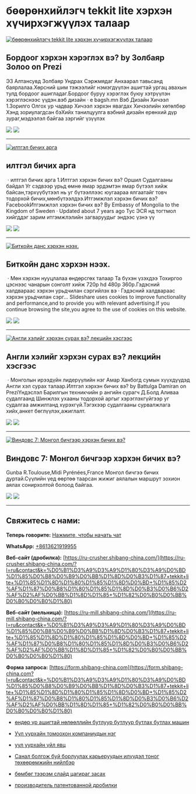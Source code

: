 # бөөрөнхийлэгч tekkit lite хэрхэн хүчирхэгжүүлэх талаар

<a href="https://swt.shibang-china.com/?l=ru&img&k=%D0%B1%D3%A9%D3%A9%D1%80%D3%A9%D0%BD%D1%85%D0%B8%D0%B9%D0%BB%D1%8D%D0%B3%D1%87+tekkit+lite+%D1%85%D1%8D%D1%80%D1%85%D1%8D%D0%BD+%D1%85%D2%AF%D1%87%D0%B8%D1%80%D1%85%D1%8D%D0%B3%D0%B6%D2%AF%D2%AF%D0%BB%D1%8D%D1%85+%D1%82%D0%B0%D0%BB%D0%B0%D0%B0%D1%80" target="_blank">![бөөрөнхийлэгч tekkit lite хэрхэн хүчирхэгжүүлэх талаар](http://static.shibang-china.com/all-800x300/941.jpg)</a>

## Бордоог хэрхэн хэрэглэх вэ? by Золбаяр Золоо on Prezi
ЭЗ Алтансувд Золбаяр Ундрах Сэржмядаг Анхаарал тавьсанд баярлалаа.Хөрсний шим тэжээлийг нэмэгдүүлэн ашигтай ургац авахын тулд бордоог ашигладаг.Бордоог буруу хэрэглэх буюу хэтрүүлэн хэрэглэснээс үүдэн.вэб дизайн&nbsp;&#0183;&#32;e bagsh.mn Вэб Дизайн Хичээл 1.Зорилго Олгох ур чадвар Хичээл хэрхэн явагдах Хичээлийн хөтөлбөр Хэнд зориулагдсан бэХийх танилцуулга вэбний дизайн ерөнхий дүр зураг,мэдээлэл байгаа зэргийг үзүүлэх


<a href="https://whatsapp.shibangsoft.com/WhatsApp.php" target="_blank" title="WhatsApp">![](http://static.shibang-china.com/icon/whatsapp.png)</a> <a href="https://swt.shibang-china.com/?l=ru&icon&k=%D0%B1%D3%A9%D3%A9%D1%80%D3%A9%D0%BD%D1%85%D0%B8%D0%B9%D0%BB%D1%8D%D0%B3%D1%87+tekkit+lite+%D1%85%D1%8D%D1%80%D1%85%D1%8D%D0%BD+%D1%85%D2%AF%D1%87%D0%B8%D1%80%D1%85%D1%8D%D0%B3%D0%B6%D2%AF%D2%AF%D0%BB%D1%8D%D1%85+%D1%82%D0%B0%D0%BB%D0%B0%D0%B0%D1%80" target="_blank">![](http://static.shibang-china.com/icon/chat-ru.png)</a>

---

<a href="https://swt.shibang-china.com/?l=ru&img&k=%D0%B1%D3%A9%D3%A9%D1%80%D3%A9%D0%BD%D1%85%D0%B8%D0%B9%D0%BB%D1%8D%D0%B3%D1%87+tekkit+lite+%D1%85%D1%8D%D1%80%D1%85%D1%8D%D0%BD+%D1%85%D2%AF%D1%87%D0%B8%D1%80%D1%85%D1%8D%D0%B3%D0%B6%D2%AF%D2%AF%D0%BB%D1%8D%D1%85+%D1%82%D0%B0%D0%BB%D0%B0%D0%B0%D1%80" target="_blank">![илтгэл бичих арга](http://static.shibang-china.com/all-800x300/261.jpg)</a>

## илтгэл бичих арга
&nbsp;&#0183;&#32;илтгэл бичих арга 1.Илтгэл хэрхэн бичих вэ? Оршил Судалгааны байдал Уг сэдвээр урьд өмнө ямар эрдэмтэн ямар бүтээл хийж байсан,тэрхүүбүтээл нь уг бүтээллээс юугаараа ялгаатайг товч тодорхой бичих,мөнбүтээлдээ.Итгэмжлэл хэрхэн бичих вэ? FacebookИтгэмжлэл хэрхэн бичих вэ? By Embassy of Mongolia to the Kingdom of Sweden &#183; Updated about 7 years ago Тус ЭСЯ нд тогтмол хийгддэг зарим итгэмжлэлийн загваруудыг эндээс үзнэ үү


<a href="https://whatsapp.shibangsoft.com/WhatsApp.php" target="_blank" title="WhatsApp">![](http://static.shibang-china.com/icon/whatsapp.png)</a> <a href="https://swt.shibang-china.com/?l=ru&icon&k=%D0%B1%D3%A9%D3%A9%D1%80%D3%A9%D0%BD%D1%85%D0%B8%D0%B9%D0%BB%D1%8D%D0%B3%D1%87+tekkit+lite+%D1%85%D1%8D%D1%80%D1%85%D1%8D%D0%BD+%D1%85%D2%AF%D1%87%D0%B8%D1%80%D1%85%D1%8D%D0%B3%D0%B6%D2%AF%D2%AF%D0%BB%D1%8D%D1%85+%D1%82%D0%B0%D0%BB%D0%B0%D0%B0%D1%80" target="_blank">![](http://static.shibang-china.com/icon/chat-ru.png)</a>

---

<a href="https://swt.shibang-china.com/?l=ru&img&k=%D0%B1%D3%A9%D3%A9%D1%80%D3%A9%D0%BD%D1%85%D0%B8%D0%B9%D0%BB%D1%8D%D0%B3%D1%87+tekkit+lite+%D1%85%D1%8D%D1%80%D1%85%D1%8D%D0%BD+%D1%85%D2%AF%D1%87%D0%B8%D1%80%D1%85%D1%8D%D0%B3%D0%B6%D2%AF%D2%AF%D0%BB%D1%8D%D1%85+%D1%82%D0%B0%D0%BB%D0%B0%D0%B0%D1%80" target="_blank">![Биткойн данс хэрхэн нээх.](http://static.shibang-china.com/all-800x300/1274.jpg)</a>

## Биткойн данс хэрхэн нээх.
&nbsp;&#0183;&#32;Мөн хэрхэн нууцлалаа өндөрсгөх талаар Та бүхэн үзэхдээ Тохиргоо цэснээс чанарын сонголт хийж 720p hd 480p 360p.Гэдэсний халдвараас хэрхэн урьдчилан сэргийлэх вэ&nbsp;&#0183;&#32;Гэдэсний халдвараас хэрхэн урьдчилан сэрг… Slideshare uses cookies to improve functionality and performance,and to provide you with relevant advertising.If you continue browsing the site,you agree to the use of cookies on this website.


<a href="https://whatsapp.shibangsoft.com/WhatsApp.php" target="_blank" title="WhatsApp">![](http://static.shibang-china.com/icon/whatsapp.png)</a> <a href="https://swt.shibang-china.com/?l=ru&icon&k=%D0%B1%D3%A9%D3%A9%D1%80%D3%A9%D0%BD%D1%85%D0%B8%D0%B9%D0%BB%D1%8D%D0%B3%D1%87+tekkit+lite+%D1%85%D1%8D%D1%80%D1%85%D1%8D%D0%BD+%D1%85%D2%AF%D1%87%D0%B8%D1%80%D1%85%D1%8D%D0%B3%D0%B6%D2%AF%D2%AF%D0%BB%D1%8D%D1%85+%D1%82%D0%B0%D0%BB%D0%B0%D0%B0%D1%80" target="_blank">![](http://static.shibang-china.com/icon/chat-ru.png)</a>

---

<a href="https://swt.shibang-china.com/?l=ru&img&k=%D0%B1%D3%A9%D3%A9%D1%80%D3%A9%D0%BD%D1%85%D0%B8%D0%B9%D0%BB%D1%8D%D0%B3%D1%87+tekkit+lite+%D1%85%D1%8D%D1%80%D1%85%D1%8D%D0%BD+%D1%85%D2%AF%D1%87%D0%B8%D1%80%D1%85%D1%8D%D0%B3%D0%B6%D2%AF%D2%AF%D0%BB%D1%8D%D1%85+%D1%82%D0%B0%D0%BB%D0%B0%D0%B0%D1%80" target="_blank">![Англи хэлийг хэрхэн сурах вэ? лекцийн хэсгээс](http://static.shibang-china.com/all-800x300/268.jpg)</a>

## Англи хэлийг хэрхэн сурах вэ? лекцийн хэсгээс
&nbsp;&#0183;&#32;Монголын ирээдүйн лидерүүлийн нэг Амар Ханбогд сумын хүүхдүүдэд Англи хэл сурах талаар.Илтгэл хэрхэн бичих вэ? by Battulga Damiran on PreziҮндэслэл Барилгын техникчийн р ангийн сурагч Д.Болд Аливаа судалгаанд Шинжлэх ухааны тодорхой аргыг хэрэглэхгүйгээр уг судалгаа амжилтанд хүрэхгүй.Тэгэхээр судалгааны сурвалжлага хийх,анкет бөглүүлэх,ажиглалт.


<a href="https://whatsapp.shibangsoft.com/WhatsApp.php" target="_blank" title="WhatsApp">![](http://static.shibang-china.com/icon/whatsapp.png)</a> <a href="https://swt.shibang-china.com/?l=ru&icon&k=%D0%B1%D3%A9%D3%A9%D1%80%D3%A9%D0%BD%D1%85%D0%B8%D0%B9%D0%BB%D1%8D%D0%B3%D1%87+tekkit+lite+%D1%85%D1%8D%D1%80%D1%85%D1%8D%D0%BD+%D1%85%D2%AF%D1%87%D0%B8%D1%80%D1%85%D1%8D%D0%B3%D0%B6%D2%AF%D2%AF%D0%BB%D1%8D%D1%85+%D1%82%D0%B0%D0%BB%D0%B0%D0%B0%D1%80" target="_blank">![](http://static.shibang-china.com/icon/chat-ru.png)</a>

---

<a href="https://swt.shibang-china.com/?l=ru&img&k=%D0%B1%D3%A9%D3%A9%D1%80%D3%A9%D0%BD%D1%85%D0%B8%D0%B9%D0%BB%D1%8D%D0%B3%D1%87+tekkit+lite+%D1%85%D1%8D%D1%80%D1%85%D1%8D%D0%BD+%D1%85%D2%AF%D1%87%D0%B8%D1%80%D1%85%D1%8D%D0%B3%D0%B6%D2%AF%D2%AF%D0%BB%D1%8D%D1%85+%D1%82%D0%B0%D0%BB%D0%B0%D0%B0%D1%80" target="_blank">![Виндовс 7: Монгол бичгээр хэрхэн бичих вэ?](http://static.shibang-china.com/all-800x300/1270.jpg)</a>

## Виндовс 7: Монгол бичгээр хэрхэн бичих вэ?
Gunba R.Toulouse,Midi Pyr&#233;n&#233;es,France Монгол бичгээ бичих дуртай.Сүүлийн үед өөртөө таарсан жижиг аялалын маршрут зохион аялах сонирхолтой болоод байгаа.

<a href="https://whatsapp.shibangsoft.com/WhatsApp.php" target="_blank" title="WhatsApp">![](http://static.shibang-china.com/icon/whatsapp.png)</a> <a href="https://swt.shibang-china.com/?l=ru&icon&k=%D0%B1%D3%A9%D3%A9%D1%80%D3%A9%D0%BD%D1%85%D0%B8%D0%B9%D0%BB%D1%8D%D0%B3%D1%87+tekkit+lite+%D1%85%D1%8D%D1%80%D1%85%D1%8D%D0%BD+%D1%85%D2%AF%D1%87%D0%B8%D1%80%D1%85%D1%8D%D0%B3%D0%B6%D2%AF%D2%AF%D0%BB%D1%8D%D1%85+%D1%82%D0%B0%D0%BB%D0%B0%D0%B0%D1%80" target="_blank">![](http://static.shibang-china.com/icon/chat-ru.png)</a>

---
## Свяжитесь с нами:

**Теперь говорите:** [Нажмите, чтобы начать чат](https://swt.shibang-china.com?l=ru&contact&k=%D0%B1%D3%A9%D3%A9%D1%80%D3%A9%D0%BD%D1%85%D0%B8%D0%B9%D0%BB%D1%8D%D0%B3%D1%87+tekkit+lite+%D1%85%D1%8D%D1%80%D1%85%D1%8D%D0%BD+%D1%85%D2%AF%D1%87%D0%B8%D1%80%D1%85%D1%8D%D0%B3%D0%B6%D2%AF%D2%AF%D0%BB%D1%8D%D1%85+%D1%82%D0%B0%D0%BB%D0%B0%D0%B0%D1%80)

**WhatsApp:**  [+8613621919955](https://whatsapp.shibangsoft.com/WhatsApp.php)

**Веб-сайт (дробилка):** [https://ru-crusher.shibang-china.com/](https://ru-crusher.shibang-china.com/?l=ru&contact&k=%D0%B1%D3%A9%D3%A9%D1%80%D3%A9%D0%BD%D1%85%D0%B8%D0%B9%D0%BB%D1%8D%D0%B3%D1%87+tekkit+lite+%D1%85%D1%8D%D1%80%D1%85%D1%8D%D0%BD+%D1%85%D2%AF%D1%87%D0%B8%D1%80%D1%85%D1%8D%D0%B3%D0%B6%D2%AF%D2%AF%D0%BB%D1%8D%D1%85+%D1%82%D0%B0%D0%BB%D0%B0%D0%B0%D1%80)

**Веб-сайт (мельница):** [https://ru-mill.shibang-china.com/](https://ru-mill.shibang-china.com/?l=ru&contact&k=%D0%B1%D3%A9%D3%A9%D1%80%D3%A9%D0%BD%D1%85%D0%B8%D0%B9%D0%BB%D1%8D%D0%B3%D1%87+tekkit+lite+%D1%85%D1%8D%D1%80%D1%85%D1%8D%D0%BD+%D1%85%D2%AF%D1%87%D0%B8%D1%80%D1%85%D1%8D%D0%B3%D0%B6%D2%AF%D2%AF%D0%BB%D1%8D%D1%85+%D1%82%D0%B0%D0%BB%D0%B0%D0%B0%D1%80)

**Форма запроса:** [https://form.shibang-china.com](https://form.shibang-china.com?l=ru&contact&k=%D0%B1%D3%A9%D3%A9%D1%80%D3%A9%D0%BD%D1%85%D0%B8%D0%B9%D0%BB%D1%8D%D0%B3%D1%87+tekkit+lite+%D1%85%D1%8D%D1%80%D1%85%D1%8D%D0%BD+%D1%85%D2%AF%D1%87%D0%B8%D1%80%D1%85%D1%8D%D0%B3%D0%B6%D2%AF%D2%AF%D0%BB%D1%8D%D1%85+%D1%82%D0%B0%D0%BB%D0%B0%D0%B0%D1%80)

* [өндөр үр ашигтай нөлөөллийн бутлуур бутлуур бутлах бутлах машин](../128/%D3%A9%D0%BD%D0%B4%D3%A9%D1%80%20%D2%AF%D1%80%20%D0%B0%D1%88%D0%B8%D0%B3%D1%82%D0%B0%D0%B9%20%D0%BD%D3%A9%D0%BB%D3%A9%D3%A9%D0%BB%D0%BB%D0%B8%D0%B9%D0%BD%20%D0%B1%D1%83%D1%82%D0%BB%D1%83%D1%83%D1%80%20%D0%B1%D1%83%D1%82%D0%BB%D1%83%D1%83%D1%80%20%D0%B1%D1%83%D1%82%D0%BB%D0%B0%D1%85%20%D0%B1%D1%83%D1%82%D0%BB%D0%B0%D1%85%20%D0%BC%D0%B0%D1%88%D0%B8%D0%BD.md)

* [Уул уурхайн томоохон компаниудын нэг](../130/%D0%A3%D1%83%D0%BB%20%D1%83%D1%83%D1%80%D1%85%D0%B0%D0%B9%D0%BD%20%D1%82%D0%BE%D0%BC%D0%BE%D0%BE%D1%85%D0%BE%D0%BD%20%D0%BA%D0%BE%D0%BC%D0%BF%D0%B0%D0%BD%D0%B8%D1%83%D0%B4%D1%8B%D0%BD%20%D0%BD%D1%8D%D0%B3.md)

* [уул уурхайн үйл явц](../129/%D1%83%D1%83%D0%BB%20%D1%83%D1%83%D1%80%D1%85%D0%B0%D0%B9%D0%BD%20%D2%AF%D0%B9%D0%BB%20%D1%8F%D0%B2%D1%86.md)

* [Санал болгож буй борлуулах карьеруудын илүүдэл тоног төхөөрөмжийн нийлбэр](../130/%D0%A1%D0%B0%D0%BD%D0%B0%D0%BB%20%D0%B1%D0%BE%D0%BB%D0%B3%D0%BE%D0%B6%20%D0%B1%D1%83%D0%B9%20%D0%B1%D0%BE%D1%80%D0%BB%D1%83%D1%83%D0%BB%D0%B0%D1%85%20%D0%BA%D0%B0%D1%80%D1%8C%D0%B5%D1%80%D1%83%D1%83%D0%B4%D1%8B%D0%BD%20%D0%B8%D0%BB%D2%AF%D2%AF%D0%B4%D1%8D%D0%BB%20%D1%82%D0%BE%D0%BD%D0%BE%D0%B3%20%D1%82%D3%A9%D1%85%D3%A9%D3%A9%D1%80%D3%A9%D0%BC%D0%B6%D0%B8%D0%B9%D0%BD%20%D0%BD%D0%B8%D0%B9%D0%BB%D0%B1%D1%8D%D1%80.md)

* [бөмбөг тээрэм слайд цагираг засах](../129/%D0%B1%D3%A9%D0%BC%D0%B1%D3%A9%D0%B3%20%D1%82%D1%8D%D1%8D%D1%80%D1%8D%D0%BC%20%D1%81%D0%BB%D0%B0%D0%B9%D0%B4%20%D1%86%D0%B0%D0%B3%D0%B8%D1%80%D0%B0%D0%B3%20%D0%B7%D0%B0%D1%81%D0%B0%D1%85.md)

* [производитель патентованной дробилки](../126/%D0%BF%D1%80%D0%BE%D0%B8%D0%B7%D0%B2%D0%BE%D0%B4%D0%B8%D1%82%D0%B5%D0%BB%D1%8C%20%D0%BF%D0%B0%D1%82%D0%B5%D0%BD%D1%82%D0%BE%D0%B2%D0%B0%D0%BD%D0%BD%D0%BE%D0%B9%20%D0%B4%D1%80%D0%BE%D0%B1%D0%B8%D0%BB%D0%BA%D0%B8.md)